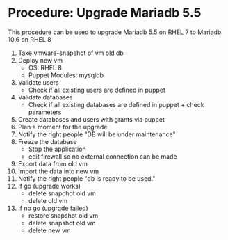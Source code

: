 # Procedure: Upgrade Mariadb 5.5

This procedure can be used to upgrade Mariadb 5.5 on RHEL 7 to Mariadb 10.6 on RHEL 8

1. Take vmware-snapshot of vm old db
2. Deploy new vm
    - OS: RHEL 8
    - Puppet Modules: mysqldb
3. Validate users
    - Check if all existing users are defined in puppet
4. Validate databases
    - Check if all existing databases are defined in puppet + check parameters
5. Create databases and users with grants via puppet
6. Plan a moment for the upgrade
7. Notify the right people "DB will be under maintenance"
8. Freeze the database
    - Stop the application
    - edit firewall so no external connection can be made
9. Export data from old vm
10. Import the data into new vm
11. Notify the right people "db is ready to be used."
12. If go (upgrade works)
    - delete snapchot old vm
    - delete old vm
13. If no go (upgrqde failed)
    - restore snapshot old vm
    - delete snapshot old vm
    - delete new vm
